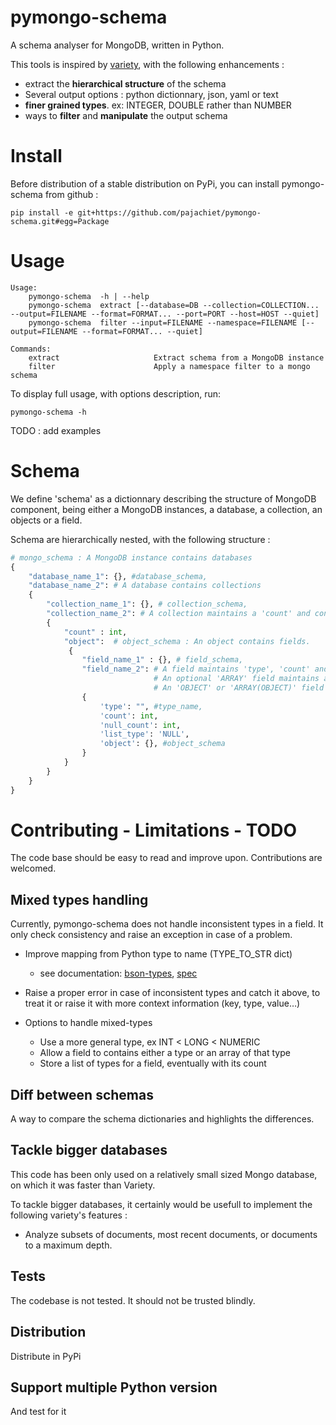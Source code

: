 # pymongo-schema
A schema analyser for MongoDB, written in Python. 

This tools is inspired by [variety](https://github.com/variety/variety), with the following enhancements :

- extract the **hierarchical structure** of the schema 
- Several output options : python dictionnary, json, yaml or text
- **finer grained types**. ex: INTEGER, DOUBLE rather than NUMBER 
- ways to **filter** and **manipulate** the output schema

# Install

Before distribution of a stable distribution on PyPi, you can install pymongo-schema from github : 
```shell
pip install -e git+https://github.com/pajachiet/pymongo-schema.git#egg=Package
```
# Usage

```shell
Usage:
    pymongo-schema  -h | --help
    pymongo-schema  extract [--database=DB --collection=COLLECTION... --output=FILENAME --format=FORMAT... --port=PORT --host=HOST --quiet]
    pymongo-schema  filter --input=FILENAME --namespace=FILENAME [--output=FILENAME --format=FORMAT... --quiet]

Commands: 
    extract                     Extract schema from a MongoDB instance
    filter                      Apply a namespace filter to a mongo schema
```

To display full usage, with options description, run:
```shell 
pymongo-schema -h
```

TODO : add examples

# Schema

We define 'schema' as a dictionnary describing the structure of MongoDB component, being either a MongoDB instances, a database, a collection, an objects or a field. 
 
Schema are hierarchically nested, with the following structure :  



```python 
# mongo_schema : A MongoDB instance contains databases
{
    "database_name_1": {}, #database_schema,
    "database_name_2": # A database contains collections
    { 
        "collection_name_1": {}, # collection_schema,
        "collection_name_2": # A collection maintains a 'count' and contains 1 object
        { 
            "count" : int, 
            "object":  # object_schema : An object contains fields.            
             {
                "field_name_1" : {}, # field_schema, 
                "field_name_2": # A field maintains 'type', 'count' and 'null_count' information
                                # An optional 'ARRAY' field maintains an 'array_type' if the field is an ARRAY 
                                # An 'OBJECT' or 'ARRAY(OBJECT)' field recursively contains 1 'object'
                {
                    'type': "", #type_name,
                    'count': int,
                    'null_count': int, 
                    'list_type': 'NULL',
                    'object': {}, #object_schema
                } 
            } 
        }
    }           
}
```
# Contributing - Limitations - TODO 
The code base should be easy to read and improve upon. Contributions are welcomed.

## Mixed types handling
Currently, pymongo-schema does not handle inconsistent types in a field. It only check consistency and raise an exception in case of a problem.

- Improve mapping from Python type to name (TYPE_TO_STR dict)
    - see documentation: [bson-types](https://docs.mongodb.com/manual/reference/bson-types/), [spec](http://bsonspec.org/spec.html)

- Raise a proper error in case of inconsistent types and catch it above, to treat it or raise it with more context information (key, type, value…)

- Options to handle mixed-types
   - Use a more general type, ex INT < LONG < NUMERIC
   - Allow a field to contains either a type or an array of that type
   - Store a list of types for a field, eventually with its count 

## Diff between schemas

A way to compare the schema dictionaries and highlights the differences.


## Tackle bigger databases
This code has been only used on a relatively small sized Mongo database, on which it was faster than Variety. 

To tackle bigger databases, it certainly would be usefull to implement the following variety's features :

- Analyze subsets of documents, most recent documents, or documents to a maximum depth.

## Tests
The codebase is not tested. It should not be trusted blindly.

## Distribution

Distribute in PyPi

## Support multiple Python version

And test for it


